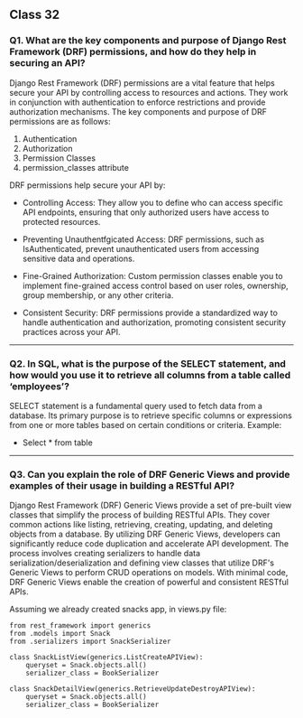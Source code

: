 ## Class 32

### Q1. What are the key components and purpose of Django Rest Framework (DRF) permissions, and how do they help in securing an API?

Django Rest Framework (DRF) permissions are a vital feature that helps secure your API by controlling access to resources and actions. They work in conjunction with authentication to enforce restrictions and provide authorization mechanisms. The key components and purpose of DRF permissions are as follows:

1. Authentication
2. Authorization
3. Permission Classes
4. permission_classes attribute

DRF permissions help secure your API by:

+ Controlling Access: They allow you to define who can access specific API endpoints, ensuring that only authorized users have access to protected resources.

+ Preventing Unauthentfgicated Access: DRF permissions, such as IsAuthenticated, prevent unauthenticated users from accessing sensitive data and operations.

+ Fine-Grained Authorization: Custom permission classes enable you to implement fine-grained access control based on user roles, ownership, group membership, or any other criteria.

+ Consistent Security: DRF permissions provide a standardized way to handle authentication and authorization, promoting consistent security practices across your API.

---

### Q2. In SQL, what is the purpose of the SELECT statement, and how would you use it to retrieve all columns from a table called ‘employees’?

SELECT statement is a fundamental query used to fetch data from a database. Its primary purpose is to retrieve specific columns or expressions from one or more tables based on certain conditions or criteria.
Example: 

+ Select * from table

---

### Q3. Can you explain the role of DRF Generic Views and provide examples of their usage in building a RESTful API?

Django Rest Framework (DRF) Generic Views provide a set of pre-built view classes that simplify the process of building RESTful APIs. They cover common actions like listing, retrieving, creating, updating, and deleting objects from a database. By utilizing DRF Generic Views, developers can significantly reduce code duplication and accelerate API development. The process involves creating serializers to handle data serialization/deserialization and defining view classes that utilize DRF's Generic Views to perform CRUD operations on models. With minimal code, DRF Generic Views enable the creation of powerful and consistent RESTful APIs.


Assuming we already created snacks app, in views.py file:

``` 
from rest_framework import generics
from .models import Snack
from .serializers import SnackSerializer

class SnackListView(generics.ListCreateAPIView):
    queryset = Snack.objects.all()
    serializer_class = BookSerializer

class SnackDetailView(generics.RetrieveUpdateDestroyAPIView):
    queryset = Snack.objects.all()
    serializer_class = BookSerializer

```